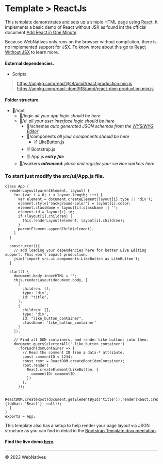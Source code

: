 # Template > ReactJs

This template demonstrates and sets up a simple HTML page using [React](https://reactjs.org).
It implements a basic demo of React without JSX as found int the official document [Add React in One Minute](https://reactjs.org/docs/add-react-to-a-website.html#add-react-in-one-minute).

Because WebNatives only runs on the browser without compilation, there is no implemented support for JSX. To know more about this go to [React Without JSX](https://reactjs.org/docs/react-without-jsx.html) to learn more.

#### External dependencies.
- Scripts
> https://unpkg.com/react@18/umd/react.production.min.js
> https://unpkg.com/react-dom@18/umd/react-dom.production.min.js

#### Folder structure
- 📁/root
    - 📁/logic *all your app logic should be here*
    - 📁/ui *all your user interface logic should be here*
        - 📁/schemas *auto generated JSON schemas from the [WYSIWYG Editor](#wysiwyg)*
        -  📁/components *all your components should be here*
            - 🗎 LikeButton.js
        - 🗎 Bootstrap.js
        - 🗎 App.js *__entry file__*
    - 📁/workers *__advanced__: place and register your service workers here*

### To start just modify the src/ui/App.js file.
```
class App {
  renderLayout(parentElement, layout) {
    for (var i = 0; i < layout.length; i++) {
      var element = document.createElement(layout[i].type || 'div');
      element.style['background-color'] = layout[i].color;
      element.className = layout[i].className || '';
      element.id = layout[i].id;
      if (layout[i].children) {
        this.renderLayout(element, layout[i].children);
      }
      parentElement.appendChild(element);
    }
  }
  
  constructor(){
    // add loading your dependencies here for better Live Editing support. This won't impact production.
    jsio('import src.ui.components.LikeButton as LikeButton');
  }
  
  start() {
    document.body.innerHTML = '';
    this.renderLayout(document.body, [
      {
        children: [],
        type: 'div',
        id: "title",
      },
      {
        children: [],
        type: 'div',
        id: "like_button_container",
        className: 'like_button_container'
      }
    ]);

    // Find all DOM containers, and render Like buttons into them.
    document.querySelectorAll('.like_button_container')
      .forEach(domContainer => {
        // Read the comment ID from a data-* attribute.
        const commentID = 1234;
        const root = ReactDOM.createRoot(domContainer);
        root.render(
          React.createElement(LikeButton, {
            commentID: commentID
          })
        );
      });
      
      ReactDOM.createRoot(document.getElementById('title')).render(React.createElement(Hello, {toWhat: 'React'}, null));  
  }
}
exports = App;
```
This template also has a setup to help render your page layout via JSON structure as you can find in detail in the [Bootstrap Template documentation](#bootstrap).

#### Find the live demo [here](https://webnatives.app/templates).

---------------------------
© 2023 WebNatives
